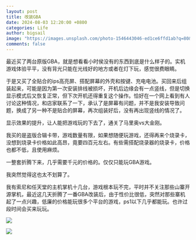 ```yaml
---
layout: post
title: 改装GBA
date: 2024-08-03 12:20:00 +0800
categories: Life
author: bigsail
image: "https://images.unsplash.com/photo-1546443046-ed1ce6ffd1ab?q=80&w=2070&auto=format&fit=crop&ixlib=rb-4.0.3&ixid=M3wxMjA3fDB8MHxwaG90by1wYWdlfHx8fGVufDB8fHx8fA%3D%3D"
comments: false
---
```

最近买了两台原版GBA，就是想看看小时侯没有的东西到底是什么样子的。实机游戏体验平平，没有背光只能在光线好的地方或者在灯下玩，感觉很费眼睛。

于是又买了全贴合的ips高亮屏、搭配屏幕的外壳和按键、充电电池。买回来后组装起来，可能是因为第一次安装排线被损坏，开机后边缘会有一点竖线，但是切换显示模式后又恢复正常，但下次开机还得重复这个操作。恰好在一个网上看到有人讨论这种情况，和店家联系了一下，承认了是屏幕有问题，并不是我安装导致问题，换成了另一种不是贴合的屏幕，再次组装好后，没有再出现竖线的情况了。

显示效果的提升，让人能把游戏玩的下去了，通关了马里奥vs大金刚。

我买的是盗版合辑卡带，游戏数量有限，如果想随便玩游戏，还得再来个烧录卡，没想到烧录卡价格如此高昂，竟要四百元左右。有些需搭配烧录器的烧录卡，价格也都不低，且使用麻烦。

一整套折腾下来，几乎需要千元的价格的。仅仅只能玩GBA游戏。

我突然觉得这也太不划算了。

我有索尼和任天堂的主机掌机十几台，游戏根本玩不完，平时并不关注那些山寨开源掌机，最近这几天折腾了一番GBA改装后，由于性价比很低，突然对那些寨机起了一点兴趣，低廉的价格能玩很多个平台的游戏，ps1以下几乎都能玩。也许过段时间会买来玩玩。

![](https://ucarecdn.com/d9ce75c3-a372-4157-aeb4-9559fb61ad71/4501.webp)

![](https://ucarecdn.com/adb9ddf6-b9e0-4c8a-a13b-15c0a9aae0d5/4502.webp)
